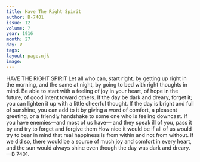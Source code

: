 ```yaml
---
title: Have The Right Spirit
author: B-7401
issue: 12
volume: 7
year: 1916
month: 27
day: V
tags:
layout: page.njk
image:
---
```

HAVE THE RIGHT SPIRIT       Let all who can, start right. by getting up right in the morning, and the same at night, by going to bed with right thoughts in mind. Be able to start with a feeling of joy in your heart, of hope in the future, of good intent toward others.       If the day be dark and dreary, forget it; you can lighten it up with a little cheerful thought.       If the day is bright and full of sunshine, you can add to it by giving a word of comfort, a pleasent greeting, or a friendly handshake to some one who is feeling downcast.       If you have enemies—and most of us have— and they speak ill of you, pass it by and try to forget and forgive them       How nice it would be if all of us would try to bear in mind that real happiness is from within and not from without. If we did so, there would be a source of much joy and comfort in every heart, and the sun would always shine even though the day was dark and dreary.—B 7401.    

